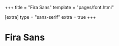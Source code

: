 +++
title = "Fira Sans"
template = "pages/font.html"

[extra]
type = "sans-serif"
extra = true
+++

# Fira Sans
